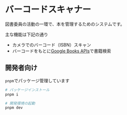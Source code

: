 # バーコードスキャナー

図書委員の活動の一環で、本を管理するためのシステムです。

主な機能は下記の通り

- カメラでのバーコード（ISBN）スキャン
- バーコードをもとに[Google Books APIs](https://developers.google.com/books)で書籍検索

## 開発者向け

`pnpm`でパッケージ管理しています

```bash
# パッケージインストール
pnpm i

# 開発環境の起動
pnpm dev
```
